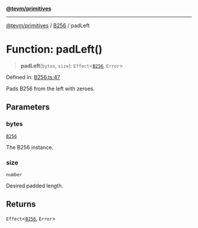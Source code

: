[**@tevm/primitives**](../../../README.md)

***

[@tevm/primitives](../../../globals.md) / [B256](../README.md) / padLeft

# Function: padLeft()

> **padLeft**(`bytes`, `size`): `Effect`\<[`B256`](../type-aliases/B256.md), `Error`\>

Defined in: [B256.ts:47](https://github.com/evmts/tevm-monorepo/blob/main/packages/primitives/src/B256.ts#L47)

Pads B256 from the left with zeroes.

## Parameters

### bytes

[`B256`](../type-aliases/B256.md)

The B256 instance.

### size

`number`

Desired padded length.

## Returns

`Effect`\<[`B256`](../type-aliases/B256.md), `Error`\>

